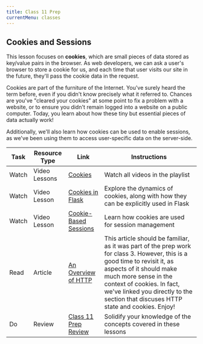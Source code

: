 ```yaml
---
title: Class 11 Prep
currentMenu: classes
---
```


## Cookies and Sessions

This lesson focuses on **cookies**, which are small pieces of data stored as key/value pairs in the browser. As web developers, we can ask a user's browser to store a cookie for us, and each time that user visits our site in the future, they'll pass the cookie data in the request.

Cookies are part of the furniture of the Internet. You've surely heard the term before, even if you didn't know precisely what it referred to. Chances are you've "cleared your cookies" at some point to fix a problem with a website, or to ensure you didn't remain logged into a website on a public computer. Today, you learn about how these tiny but essential pieces of data actually work!

Additionally, we'll also learn how cookies can be used to enable sessions, as we've been using them to access user-specific data on the server-side.

Task | Resource Type | Link | Instructions
|----|---------------|------|-------------|
Watch | Video Lessons | [Cookies](https://www.youtube.com/playlist?list=PLs5n5nYB22fLqBWEGW0dBh_yIHdzYlpEz) | Watch all videos in the playlist
Watch | Video Lesson | [Cookies in Flask](../../videos/cookies-in-flask/) | Explore the dynamics of cookies, along with how they can be explicitly used in Flask
Watch | Video Lesson | [Cookie-Based Sessions](../../videos/cookie-based-sessions/) | Learn how cookies are used for session management
Read | Article | [An Overview of HTTP](https://developer.mozilla.org/en-US/docs/Web/HTTP/Overview#Basic_aspects_of_HTTP) | This article should be familiar, as it was part of the prep work for class 3. However, this is a good time to revisit it, as aspects of it should make much more sense in the context of cookies. In fact, we've linked you directly to the section that discuses HTTP state and cookies. Enjoy!
Do | Review | [Class 11 Prep Review](review.html) | Solidify your knowledge of the concepts covered in these lessons
